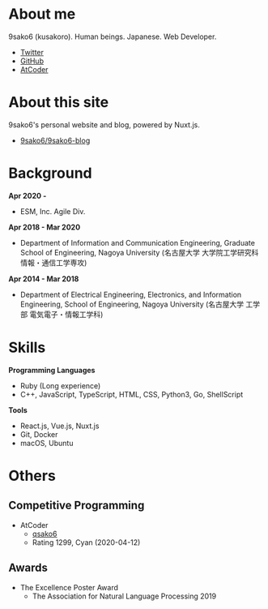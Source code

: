 # About me

9sako6 (kusakoro). Human beings. Japanese. Web Developer.

- <a href="https://twitter.com/9sako6/" target="_blank" rel="noopener noreferrer">Twitter</a>
- <a href="https://github.com/9sako6/" target="_blank" rel="noopener noreferrer">GitHub</a>
- <a href="https://atcoder.jp/users/qsako6/" target="_blank" rel="noopener noreferrer">AtCoder</a>

# About this site

9sako6's personal website and blog, powered by Nuxt.js.

- <a href="https://github.com/9sako6/9sako6-blog" target="_blank" rel="noopener noreferrer">9sako6/9sako6-blog</a>

# Background

**Apr 2020 -**
- ESM, Inc. Agile Div.

**Apr 2018 - Mar 2020**
- Department of Information and Communication Engineering, Graduate School of Engineering, Nagoya University (名古屋大学 大学院工学研究科 情報・通信工学専攻)

**Apr 2014 - Mar 2018**
- Department of Electrical Engineering, Electronics, and Information Engineering, School of Engineering, Nagoya University (名古屋大学 工学部 電気電子・情報工学科)

# Skills
**Programming Languages**
- Ruby (Long experience)
- C++, JavaScript, TypeScript, HTML, CSS, Python3, Go, ShellScript

**Tools**
- React.js, Vue.js, Nuxt.js
- Git, Docker
- macOS, Ubuntu

# Others
## Competitive Programming
- AtCoder
  - <a href="https://atcoder.jp/users/qsako6/" target="_blank" rel="noopener noreferrer">qsako6</a>
  - Rating 1299, Cyan (2020-04-12)

## Awards
- The Excellence Poster Award
  - The Association for Natural Language Processing 2019
